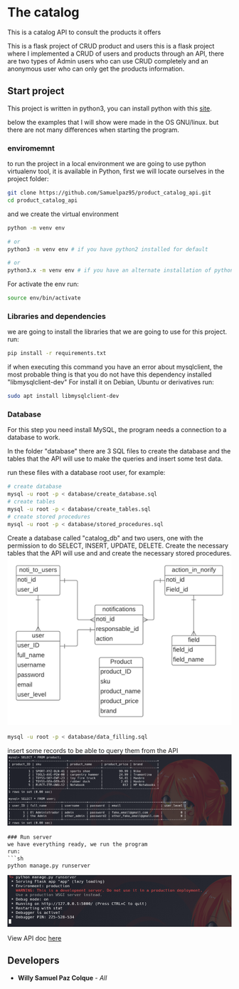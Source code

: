 # The catalog
This is a catalog API to consult the products it offers

This is a flask project of CRUD product and users
this is a flask project where I implemented a CRUD of users and products through an API, there are two types of Admin users who can use CRUD completely and an anonymous user who can only get the products information.

## Start project

This project is written in python3, you can install python with this [site](https://www.python.org/).

below the examples that I will show were made in the OS GNU/linux. but there are not many differences when starting the program.

### enviromemnt 
to run the project in a local environment we are going to use python virtualenv tool, it is available in Python, first we will locate ourselves in the project folder:
```bash
git clone https://github.com/Samuelpaz95/product_catalog_api.git
cd product_catalog_api
```
and we create the virtual environment
```sh
python -m venv env
```
```sh
# or
python3 -m venv env # if you have python2 installed for default
```
```sh
# or
python3.x -m venv env # if you have an alternate installation of python 3
```
For activate the env run:
```sh
source env/bin/activate
```

### Libraries and dependencies
we are going to install the libraries that we are going to use for this project.
run:
```sh
pip install -r requirements.txt
```
if when executing this command you have an error about mysqlclient, the most probable thing is that you do not have this dependency installed "libmysqlclient-dev"
For install it on Debian, Ubuntu or derivatives run:
```sh
sudo apt install libmysqlclient-dev
```
### Database
For this step you need install MySQL, the program needs a connection to a database to work.

In the folder "database" there are 3 SQL files to create the database and the tables that the API will use to make the queries and insert some test data.

run these files with a database root user, for example:
```sh
# create database
mysql -u root -p < database/create_database.sql
# create tables
mysql -u root -p < database/create_tables.sql
# create stored procedures
mysql -u root -p < database/stored_procedures.sql
```
Create a database called "catalog_db" and two users, one with the permission to do SELECT, INSERT, UPDATE, DELETE. Create the necessary tables that the API will use and and create the necessary stored procedures.
![columns](.github/images/ERM_CatalogDB.png)

```sh
mysql -u root -p < database/data_filling.sql
```
insert some records to be able to query them from the API
![columns](.github/images/data.png)
```
### Run server
we have everything ready, we run the program
run:
```sh
python manage.py runserver
```
![image](.github/images/runserver.png)

View API doc [here](doc/api_doc.md)

## Developers

* **Willy Samuel Paz Colque** - *All*